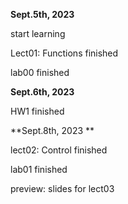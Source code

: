 **Sept.5th, 2023**

start learning

Lect01: Functions finished

lab00 finished

**Sept.6th, 2023**

HW1 finished

**Sept.8th, 2023 **

lect02: Control finished

lab01 finished

preview: slides for lect03